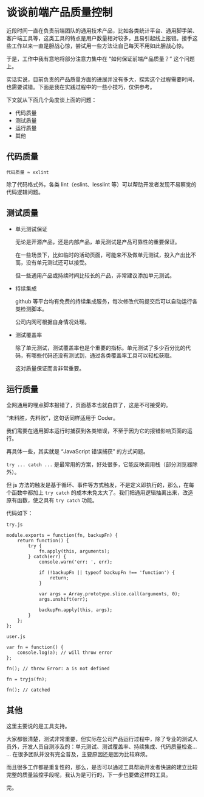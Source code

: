 # 谈谈前端产品质量控制

近段时间一直在负责前端团队的通用技术产品，比如各类统计平台、通用脚手架、客户端工具等，这类工具的特点是用户数量相对较多，且易引起线上报错。接手这些工作以来一直是胆战心惊，尝试用一些方法让自己每天不用如此胆战心惊。

于是，工作中我有意地将部分注意力集中在 “如何保证前端产品质量？” 这个问题上。

实话实说，目前负责的产品质量方面的进展并没有多大，探索这个过程需要时间，也需要试错。下面是我在实践过程中的一些小技巧，仅供参考。

下文就从下面几个角度谈上面的问题：

+   代码质量
+   测试质量
+   运行质量
+   其他

## 代码质量

```
代码质量 ≈ xxlint
```

除了代码格式外，各类 lint（eslint、lesslint 等）可以帮助开发者发现不易察觉的代码逻辑问题。

## 测试质量

+   单元测试保证

    无论是开源产品，还是内部产品，单元测试是产品可靠性的重要保证。
    
    在一些场景下，比如临时的活动页面，可能来不及做单元测试，投入产出比不高，没有单元测试还可以接受。
    
    但一些通用产品或持续时间比较长的产品，非常建议添加单元测试。
    
+   持续集成

    github 等平台均有免费的持续集成服务，每次修改代码提交后可以自动运行各类检测脚本。
    
    公司内网可根据自身情况处理。
    
+   测试覆盖率

    除了单元测试，测试覆盖率也是个重要的指标。单元测试了多少百分比的代码，有哪些代码还没有测试到，通过各类覆盖率工具可以轻松获取。
    
    这对质量保证而言非常重要。
    
## 运行质量

全网通用的埋点脚本报错了，页面基本也就白屏了，这是不可接受的。

“未料胜，先料败”，这句话同样适用于 Coder。

我们需要在通用脚本运行时捕获到各类错误，不至于因为它的报错影响页面的运行。

再具体一些，其实就是 “JavaScript 错误捕获” 的方式问题。

`try ... catch ...` 是最常用的方案，好处很多，它能反映调用栈（部分浏览器除外）。

但 js 方法的触发是基于循环、事件等方式触发，不是定义即执行的，那么，在每个函数中都加上 `try catch` 的成本未免太大了。我们把通用逻辑抽离出来，改造原有函数，使之具有 `try catch` 功能。

代码如下：

`try.js`

```
module.exports = function(fn, backupFn) {
    return function() {
        try {
            fn.apply(this, arguments);
        } catch(err) {
            console.warn('err: ', err);

            if (!backupFn || typeof backupFn !== 'function') {
                return;
            }

            var args = Array.prototype.slice.call(arguments, 0);
            args.unshift(err);

            backupFn.apply(this, args);
        }
    };
};
```

`user.js`

```
var fn = function() {
    console.log(a); // will throw error
};

fn(); // throw Error: a is not defined

fn = tryjs(fn);

fn(); // catched
```

## 其他

这里主要说的是工具支持。

大家都很清楚，测试非常重要，但实际在公司产品运行过程中，除了专业的测试人员外，开发人员自测涉及的：单元测试、测试覆盖率、持续集成、代码质量检查... ... 在很多团队并没有完全普及，主要原因还是因为比较麻烦。

而且很多工作都是重复性的，那么，是否可以通过工具帮助开发者快速的建立比较完整的质量监控手段呢，我认为是可行的，下一步也要做这样的工具。

完。
